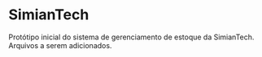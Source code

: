 # SimianTech
Protótipo inicial do sistema de gerenciamento de estoque da SimianTech.
Arquivos a serem adicionados.
